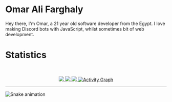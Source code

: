 # Omar Ali Farghaly

Hey there, I'm Omar, a 21 year old software developer from the Egypt. I love making Discord bots with JavaScript, whilst sometimes bit of web development.

# Statistics

&nbsp;
<p align="center">
    <a href="https://github.com/omar00050/">
        <img src="https://github-readme-stats.vercel.app/api?username=omar00050&hide=issues,prs&count_private=true&show_owner=true&show_icons=true&bg_color=0d1117&title_color=ffffff&text_color=ffffff&icon_color=00ff99&hide_border=true/" />
    </a>
    <a href="https://github.com/omar00050/">
        <img src="https://github-readme-stats.vercel.app/api/top-langs/?username=omar00050&layout=compact&count_private=true&langs_count=8&card_width=445&bg_color=0d1117&title_color=ffffff&text_color=ffffff&icon_color=00ff99&hide_border=true/" />
    </a>
    <a href="https://github.com/omar00050/">
        <img src="https://github-readme-streak-stats.herokuapp.com?user=omar00050&hide_border=true&background=0D1117&currStreakLabel=FFFFFF&sideLabels=FFFFFF&currStreakNum=FFFFFF&dates=FFFFFF&sideNums=FFFFFF&fire=00ff99&ring=00ff99&stroke=FFFFFFFF)](https://git.io/streak-stats" />
    </a>
   <a href="https://github.com/YoussefWahba0"><img alt="Activity Graph" src="https://activity-graph.herokuapp.com/graph?username=YoussefWahba0&bg_color=0D1117&color=ffffff&line=00ff99&point=ffffff&area=true&hide_border=true" />
    </a>
</p>

---

![Snake animation](https://github.com/YoussefWahba0/omar00050/blob/output/github-contribution-grid-snake.svg)
